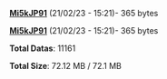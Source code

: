 [**Mi5kJP91**](/data/Mi5kJP91.txt) (21/02/23 - 15:21)- 365 bytes

[**Mi5kJP91**](/data/Mi5kJP91.txt) (21/02/23 - 15:21)- 365 bytes

**Total Datas**: 11161

**Total Size**: 72.12 MB / 72.1 MB